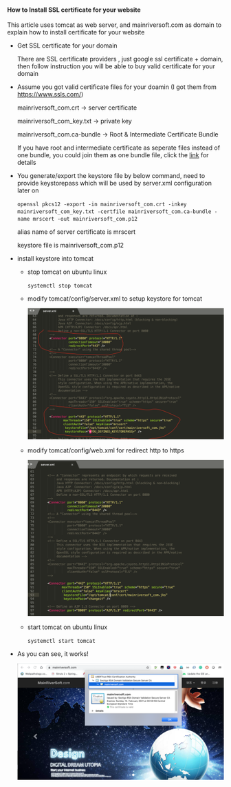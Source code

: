 

####  How to Install SSL certificate for your website 



This article uses tomcat as web server,  and mainriversoft.com as  domain to explain how to install certificate for your website

- Get SSL certificate for your domain 

  There are SSL certificate providers , just google ssl certificate + domain, then follow instruction you will be able to buy valid certificate  for your domain
  
  

- Assume you got valid certificate files for your doamin  (I got them from https://www.ssls.com/)

  mainriversoft_com.crt   -> server certificate

  mainriversoft_com_key.txt  -> private key 

  mainriversoft_com.ca-bundle  -> Root & Intermediate Certificate Bundle

  If you have root and intermediate certificate as seperate files instead of one bundle, you could join them as one bundle file, click the [link]( https://support.comodo.com/index.php?/Knowledgebase/Article/View/1145/1/how-do-i-make-my-own-bundle-file-from-crt-files) for details
  
  


- You generate/export the keystore file by below command,  need to provide keystorepass which will be used by server.xml configuration later on

  `openssl pkcs12 -export -in mainriversoft_com.crt -inkey mainriversoft_com_key.txt -certfile mainriversoft_com.ca-bundle -name mrscert -out mainriversoft_com.p12`

  alias name of server certificate is mrscert

  keystore file is mainriversoft_com.p12

- install keystore into tomcat 

  - stop tomcat on ubuntu linux 
  
    `systemctl stop tomcat`

  - modify tomcat/config/server.xml to setup keystore for tomcat 
  
     ![ssl1](./images/ssl1.png)

  - modify tomcat/config/web.xml for redirect http to https         
  
     ![ssl2](./images/ssl2.png)
  
  - start tomcat on ubuntu linux
  
     `systemctl start tomcat`

- As you can see, it works!

    ![ssl2](./images/ssl3.png)


